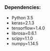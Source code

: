 ### Dependencies:
* Python 3.5
* keras=2.1.3
*   tensorflow=1.4.0
* librosa=0.6.1
* scipy=1.1.0
*   numpy=1.14.5

